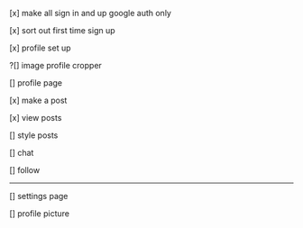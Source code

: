 [x] make all sign in and up google auth only

[x] sort out first time sign up

[x] profile set up

?[] image profile cropper

[] profile page

[x] make a post

[x] view posts

[] style posts

[] chat

[] follow

---

[] settings page

[] profile picture
